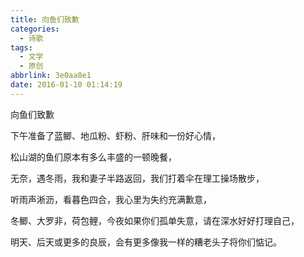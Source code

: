 ```yaml
---
title: 向鱼们致歉
categories:
  - 诗歌
tags:
  - 文学
  - 原创
abbrlink: 3e0aa8e1
date: 2016-01-10 01:14:19
---
```


向鱼们致歉

下午准备了蓝鲫、地瓜粉、虾粉、肝味和一份好心情，

松山湖的鱼们原本有多么丰盛的一顿晚餐，

无奈，遇冬雨，我和妻子半路返回，我们打着伞在理工操场散步，

听雨声淅沥，看暮色四合，我心里为失约充满歉意，

冬鲫、大罗非，荷包鲤，今夜如果你们孤单失意，请在深水好好打理自己，

明天、后天或更多的良辰，会有更多像我一样的糟老头子将你们惦记。
